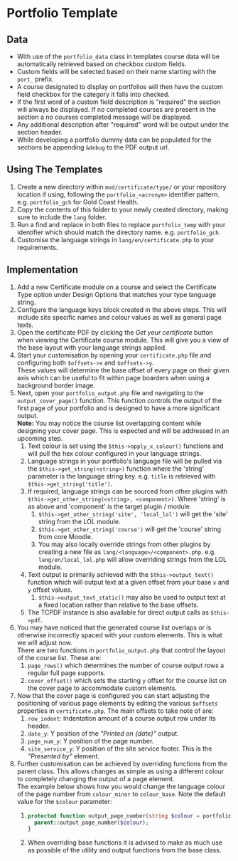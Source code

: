 # Portfolio Template

## Data
* With use of the `portfolio_data` class in templates course data will be automatically retrieved based on checkbox custom fields.
* Custom fields will be selected based on their name starting with the `port_` prefix.
* A course designated to display on portfolios will then have the custom field checkbox for the category it falls into checked.
* If the first word of a custom field description is "required" the section will always be displayed. If no completed courses are present in the section a no courses completed message will be displayed.
* Any additional description after "required" word will be output under the section header.
* While developing a portfolio dummy data can be populated for the sections be appending `&debug` to the PDF output url.

## Using The Templates
1. Create a new directory within `mod/certificate/type/` or your repository location if using, following the `portfolio_<acronym>` identifier pattern. e.g. `portfolio_gch` for Gold Coast Health.
2. Copy the contents of this folder to your newly created directory, making sure to include the `lang` folder.
3. Run a find and replace in both files to replace `portfolio_temp` with your identifier which should match the directory name. e.g. `portfolio_gch`.
4. Customise the language strings in `lang/en/certificate.php` to your requirements.

## Implementation
1. Add a new Certificate module on a course and select the Certificate Type option under Design Options that matches your type language string.
2. Configure the language keys block created in the above steps. This will include site specific names and colour values as well as general page texts.
3. Open the certificate PDF by clicking the _Get your certificate_ button when viewing the Certificate course module. This will give you a view of the base layout with your language strings applied.
4. Start your customisation by opening your `certificate.php` file and configuring both `$offsets->x` and `$offsets->y`.<br> These values will determine the base offset of every page on their given axis which can be useful to fit within page boarders when using a background border image.
5. Next, open your `portfolio_output.php` file and navigating to the `output_cover_page()` function. This function controls the output of the first page of your portfolio and is designed to have a more significant output.<br> **Note:** You may notice the course list overlapping content while designing your cover page. This is expected and will be addressed in an upcoming step.
   1. Text colour is set using the `$this->apply_x_colour()` functions and will pull the hex colour configured in your language strings.
   2. Language strings in your portfolio's language file will be pulled via the `$this->get_string(<string>)` function where the 'string' parameter is the language string key. e.g. `title` is retrieved with `$this->get_string('title')`.
   3. If required, language strings can be sourced from other plugins with `$this->get_other_string(<string>, <component>)`. Where 'string' is as above and 'component' is the target plugin / module.
      1. `$this->get_other_string('site', 'local_lol')` will get the 'site' string from the LOL module.
      2. `$this->get_other_string('course')` will get the 'course' string from core Moodle.
      3. You may also locally override strings from other plugins by creating a new file as `lang/<language>/<component>.php`. e.g. `lang/en/local_lol.php` will allow overriding strings from the LOL module.
   4. Text output is primarily achieved with the `$this->output_text()` function which will output text at a given offset from your base `x` and `y` offset values.
      1. `$this->output_text_static()` may also be used to output text at a fixed location rather than relative to the base offsets.
   5. The TCPDF instance is also available for direct output calls as `$this->pdf`.
6. You may have noticed that the generated course list overlaps or is otherwise incorrectly spaced with your custom elements. This is what we will adjust now.<br> There are two functions in `portfolio_output.php` that control the layout of the course list. These are:
   1. `page_rows()` which determines the number of course output rows a regular full page supports.
   2. `cover_offset()` which sets the starting `y` offset for the course list on the cover page to accommodate custom elements.
7. Now that the cover page is configured you can start adjusting the positioning of various page elements by editing the various `$offsets` properties in `certificate.php`. The main offsets to take note of are:
   1. `row_indent`: Indentation amount of a course output row under its header.
   2. `date_y`: Y position of the _"Printed on {date}"_ output.
   3. `page_num_y`: Y position of the page number.
   4. `site_service_y`: Y position of the site service footer. This is the _"Presented by"_ element.
8. Further customisation can be achieved by overriding functions from the parent class. This allows changes as simple as using a different colour to completely changing the output of a page element.<br> The example below shows how you would change the language colour of the page number from `colour_minor` to `colour_base`. Note the default value for the `$colour` parameter:<br>
   1. ```php
      protected function output_page_number(string $colour = portfolio_colour::BASE): void {
        parent::output_page_number($colour);
      }
      ```
   2. When overriding base functions it is advised to make as much use as possible of the utility and output functions from the base class.